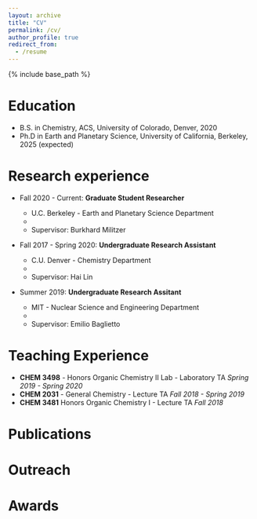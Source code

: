 ```yaml
---
layout: archive
title: "CV"
permalink: /cv/
author_profile: true
redirect_from:
  - /resume
---
```


{% include base_path %}

Education
======
* B.S. in Chemistry, ACS, University of Colorado, Denver, 2020
* Ph.D in Earth and Planetary Science, University of California, Berkeley, 2025 (expected)

Research experience
======
* Fall 2020 - Current: **Graduate Student Researcher**
  * U.C. Berkeley - Earth and Planetary Science Department
  * 
  * Supervisor: Burkhard Militzer

* Fall 2017 - Spring 2020: **Undergraduate Research Assistant**
  * C.U. Denver - Chemistry Department
  * 
  * Supervisor: Hai Lin
  
* Summer 2019: **Undergraduate Research Assitant**
  * MIT - Nuclear Science and Engineering Department
  * 
  * Supervisor: Emilio Baglietto

Teaching Experience
======
* **CHEM 3498** - Honors Organic Chemistry II Lab - Laboratory TA *Spring 2019 - Spring 2020*
* **CHEM 2031** - General Chemistry - Lecture TA *Fall 2018 - Spring 2019*
* **CHEM 3481** Honors Organic Chemistry I - Lecture TA *Fall 2018*

Publications
======
  
Outreach
======

Awards
======

